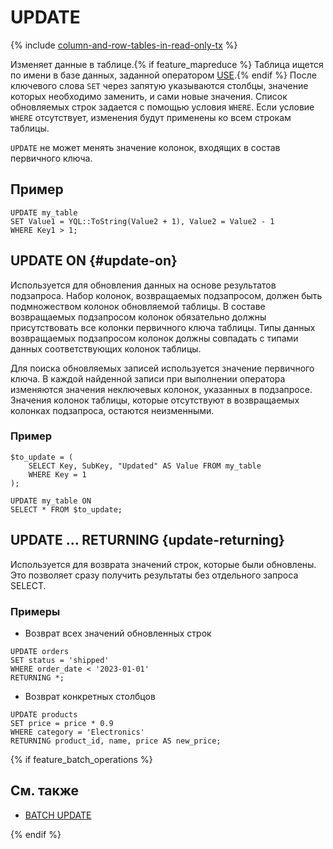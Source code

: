 
# UPDATE

{% include [column-and-row-tables-in-read-only-tx](../_includes/limitation-column-row-in-read-only-tx-warn.md) %}

Изменяет данные в таблице.{% if feature_mapreduce %} Таблица ищется по имени в базе данных, заданной оператором [USE](use.md).{% endif %} После ключевого слова `SET` через запятую указываются столбцы, значение которых необходимо заменить, и сами новые значения. Список обновляемых строк задается с помощью условия `WHERE`. Если условие `WHERE` отсутствует, изменения будут применены ко всем строкам таблицы.

`UPDATE` не может менять значение колонок, входящих в состав первичного ключа.

## Пример

```yql
UPDATE my_table
SET Value1 = YQL::ToString(Value2 + 1), Value2 = Value2 - 1
WHERE Key1 > 1;
```

## UPDATE ON {#update-on}

Используется для обновления данных на основе результатов подзапроса. Набор колонок, возвращаемых подзапросом, должен быть подмножеством колонок обновляемой таблицы. В составе возвращаемых подзапросом колонок обязательно должны присутствовать все колонки первичного ключа таблицы. Типы данных возвращаемых подзапросом колонок должны совпадать с типами данных соответствующих колонок таблицы.

Для поиска обновляемых записей используется значение первичного ключа. В каждой найденной записи при выполнении оператора изменяются значения неключевых колонок, указанных в подзапросе. Значения колонок таблицы, которые отсутствуют в возвращаемых колонках подзапроса, остаются неизменными.

### Пример

```yql
$to_update = (
    SELECT Key, SubKey, "Updated" AS Value FROM my_table
    WHERE Key = 1
);

UPDATE my_table ON
SELECT * FROM $to_update;
```

## UPDATE ... RETURNING {update-returning}

Используется для возврата значений строк, которые были обновлены. Это позволяет сразу получить результаты без отдельного запроса SELECT. 

### Примеры

* Возврат всех значений обновленных строк

```yql
UPDATE orders
SET status = 'shipped'
WHERE order_date < '2023-01-01'
RETURNING *;
```

* Возврат конкретных столбцов

```yql
UPDATE products
SET price = price * 0.9 
WHERE category = 'Electronics'
RETURNING product_id, name, price AS new_price;
```

{% if feature_batch_operations %}

## См. также

* [BATCH UPDATE](batch-update.md)

{% endif %}
